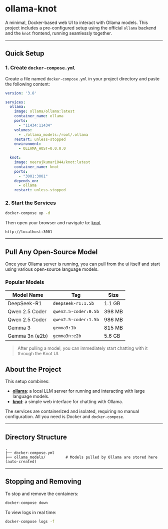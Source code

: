 # ollama-knot

A minimal, Docker-based web UI to interact with Ollama models.
This project includes a pre-configured setup using the official `ollama` backend and the `knot` frontend, running seamlessly together.

---

## Quick Setup

### 1. Create `docker-compose.yml`

Create a file named `docker-compose.yml` in your project directory and paste the following content:

```yaml
version: '3.8'

services:
  ollama:
    image: ollama/ollama:latest
    container_name: ollama
    ports:
      - "11434:11434"
    volumes:
      - ./ollama_models:/root/.ollama
    restart: unless-stopped
    environment:
      - OLLAMA_HOST=0.0.0.0

  knot:
    image: neerajkumar1044/knot:latest
    container_name: knot
    ports:
      - "3001:3001"
    depends_on:
      - ollama
    restart: unless-stopped
```

### 2. Start the Services

```bash
docker-compose up -d
```

Then open your browser and navigate to: [knot](http://localhost:3001)

```
http://localhost:3001
```

---


## Pull Any Open-Source Model

Once your Ollama server is running, you can pull from the ui itself and start using various open-source language models.


### Popular Models

| Model Name     | Tag                  | Size   |
| -------------- | -------------------- | ------ |
| DeepSeek-R1    | `deepseek-r1:1.5b`   | 1.1 GB |
| Qwen 2.5 Coder | `qwen2.5-coder:0.5b` | 398 MB |
| Qwen 2.5 Coder | `qwen2.5-coder:1.5b` | 986 MB |
| Gemma 3        | `gemma3:1b`          | 815 MB |
| Gemma 3n (e2b) | `gemma3n:e2b`        | 5.6 GB |

> After pulling a model, you can immediately start chatting with it through the Knot UI.


## About the Project

This setup combines:

* **[ollama](https://ollama.com/)**: a local LLM server for running and interacting with large language models.
* **[knot](https://hub.docker.com/r/neerajkumar1044/knot)**: a simple web interface for chatting with Ollama.

The services are containerized and isolated, requiring no manual configuration. All you need is Docker and `docker-compose`.

---

## Directory Structure

```
.
├── docker-compose.yml
├── ollama_models/         # Models pulled by Ollama are stored here (auto-created)
```

---

## Stopping and Removing

To stop and remove the containers:

```bash
docker-compose down
```

To view logs in real time:

```bash
docker-compose logs -f
```
